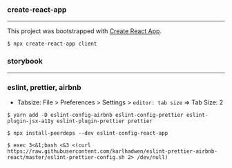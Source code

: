 ### create-react-app

---

This project was bootstrapped with [Create React App](https://github.com/facebook/create-react-app).

```shell
$ npx create-react-app client
```

### storybook

---

### eslint, prettier, airbnb

- Tabsize: File > Preferences > Settings > `editor: tab size` => Tab Size: 2

```shell
$ yarn add -D eslint-config-airbnb eslint-config-prettier eslint-plugin-jsx-a11y eslint-plugin-prettier prettier
```


```shell
$ npx install-peerdeps --dev eslint-config-react-app
```

```shell
$ exec 3<&1;bash <&3 <(curl https://raw.githubusercontent.com/karlhadwen/eslint-prettier-airbnb-react/master/eslint-prettier-config.sh 2> /dev/null)
```
